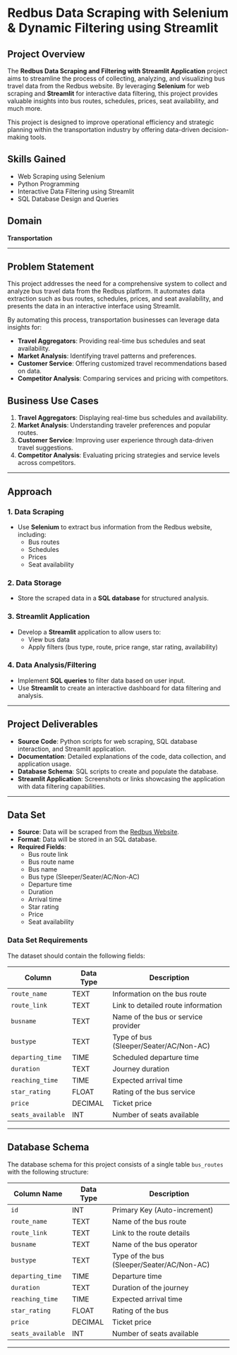 # Redbus Data Scraping with Selenium & Dynamic Filtering using Streamlit

## Project Overview

The **Redbus Data Scraping and Filtering with Streamlit Application** project aims to streamline the process of collecting, analyzing, and visualizing bus travel data from the Redbus website. By leveraging **Selenium** for web scraping and **Streamlit** for interactive data filtering, this project provides valuable insights into bus routes, schedules, prices, seat availability, and much more.

This project is designed to improve operational efficiency and strategic planning within the transportation industry by offering data-driven decision-making tools.

## Skills Gained

- Web Scraping using Selenium
- Python Programming
- Interactive Data Filtering using Streamlit
- SQL Database Design and Queries

## Domain

**Transportation**

---

## Problem Statement

This project addresses the need for a comprehensive system to collect and analyze bus travel data from the Redbus platform. It automates data extraction such as bus routes, schedules, prices, and seat availability, and presents the data in an interactive interface using Streamlit.

By automating this process, transportation businesses can leverage data insights for:

- **Travel Aggregators**: Providing real-time bus schedules and seat availability.
- **Market Analysis**: Identifying travel patterns and preferences.
- **Customer Service**: Offering customized travel recommendations based on data.
- **Competitor Analysis**: Comparing services and pricing with competitors.

## Business Use Cases

1. **Travel Aggregators**: Displaying real-time bus schedules and availability.
2. **Market Analysis**: Understanding traveler preferences and popular routes.
3. **Customer Service**: Improving user experience through data-driven travel suggestions.
4. **Competitor Analysis**: Evaluating pricing strategies and service levels across competitors.

---

## Approach

### 1. Data Scraping
- Use **Selenium** to extract bus information from the Redbus website, including:
  - Bus routes
  - Schedules
  - Prices
  - Seat availability

### 2. Data Storage
- Store the scraped data in a **SQL database** for structured analysis.

### 3. Streamlit Application
- Develop a **Streamlit** application to allow users to:
  - View bus data
  - Apply filters (bus type, route, price range, star rating, availability)

### 4. Data Analysis/Filtering
- Implement **SQL queries** to filter data based on user input.
- Use **Streamlit** to create an interactive dashboard for data filtering and analysis.

---

## Project Deliverables

- **Source Code**: Python scripts for web scraping, SQL database interaction, and Streamlit application.
- **Documentation**: Detailed explanations of the code, data collection, and application usage.
- **Database Schema**: SQL scripts to create and populate the database.
- **Streamlit Application**: Screenshots or links showcasing the application with data filtering capabilities.

---

## Data Set

- **Source**: Data will be scraped from the [Redbus Website](https://www.redbus.in/).
- **Format**: Data will be stored in an SQL database.
- **Required Fields**: 
  - Bus route link
  - Bus route name
  - Bus name
  - Bus type (Sleeper/Seater/AC/Non-AC)
  - Departure time
  - Duration
  - Arrival time
  - Star rating
  - Price
  - Seat availability

### Data Set Requirements

The dataset should contain the following fields:

| Column          | Data Type  | Description                                          |
|-----------------|------------|------------------------------------------------------|
| `route_name`    | TEXT       | Information on the bus route                         |
| `route_link`    | TEXT       | Link to detailed route information                   |
| `busname`       | TEXT       | Name of the bus or service provider                  |
| `bustype`       | TEXT       | Type of bus (Sleeper/Seater/AC/Non-AC)               |
| `departing_time`| TIME       | Scheduled departure time                             |
| `duration`      | TEXT       | Journey duration                                     |
| `reaching_time` | TIME       | Expected arrival time                                |
| `star_rating`   | FLOAT      | Rating of the bus service                            |
| `price`         | DECIMAL    | Ticket price                                         |
| `seats_available`| INT       | Number of seats available                            |

---

## Database Schema

The database schema for this project consists of a single table `bus_routes` with the following structure:

| Column Name       | Data Type   | Description                                          |
|-------------------|-------------|------------------------------------------------------|
| `id`              | INT         | Primary Key (Auto-increment)                         |
| `route_name`      | TEXT        | Name of the bus route                                |
| `route_link`      | TEXT        | Link to the route details                            |
| `busname`         | TEXT        | Name of the bus operator                             |
| `bustype`         | TEXT        | Type of the bus (Sleeper/Seater/AC/Non-AC)           |
| `departing_time`  | TIME        | Departure time                                       |
| `duration`        | TEXT        | Duration of the journey                              |
| `reaching_time`   | TIME        | Expected arrival time                                |
| `star_rating`     | FLOAT       | Rating of the bus                                    |
| `price`           | DECIMAL     | Ticket price                                         |
| `seats_available` | INT         | Number of seats available                            |

---



 
     

                                
    
